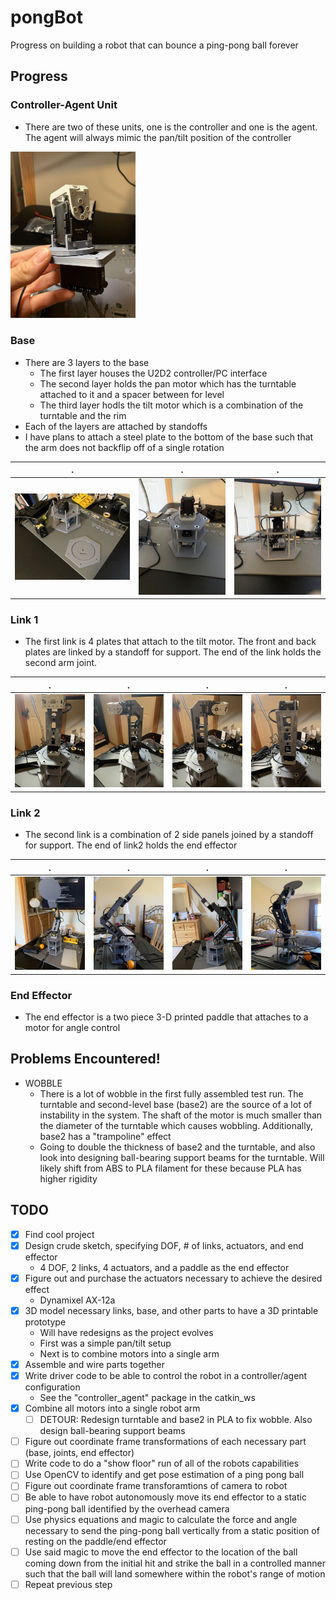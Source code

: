 # pongBot
Progress on building a robot that can bounce a ping-pong ball forever

## Progress

### Controller-Agent Unit
- There are two of these units, one is the controller and one is the agent. The agent will always mimic the pan/tilt position of the controller   
<img alt="controller_agent" src="./images/control_agent.jpg"  width="200" />

### Base
- There are 3 layers to the base
  - The first layer houses the U2D2 controller/PC interface
  - The second layer holds the pan motor which has the turntable attached to it and a spacer between for level
  - The third layer hodls the tilt motor which is a combination of the turntable and the rim
- Each of the layers are attached by standoffs
- I have plans to attach a steel plate to the bottom of the base such that the arm does not backflip off of a single rotation

. | . | .
:-:|:-:|:-:
![base deconstructed](./images/base_decon.jpg)|![base ortho view](./images/base_ortho.jpg)|![base side view](./images/base_side.jpg)

### Link 1
- The first link is 4 plates that attach to the tilt motor. The front and back plates are linked by a standoff for support. The end of the link holds the second arm joint.

.|.|.|.
:-:|:-:|:-:|:-:
![link1 front](./images/link1_front.jpg) | ![link side1](./images/link1_side1.jpg) | ![link_side2](./images/link1_side2.jpg) | ![link_back](./images/link1_back.jpg)

### Link 2
- The second link is a combination of 2 side panels joined by a standoff for support. The end of link2 holds the end effector

.|.|.|.
:-:|:-:|:-:|:-:
![link2 front](./images/link2_front.jpg) | ![link1 side1](./images/link2_side1.jpg) | ![link2_side2](./images/link2_side2.jpg) | ![link_back](./images/link2_back.jpg)

### End Effector
-  The end effector is a two piece 3-D printed paddle that attaches to a motor for angle control

## Problems Encountered!
- WOBBLE
  - There is a lot of wobble in the first fully assembled test run. The turntable and second-level base (base2) are the source of a lot of instability in the system. The shaft of the motor is much smaller than the diameter of the turntable which causes wobbling. Additionally, base2 has a "trampoline" effect
  - Going to double the thickness of base2 and the turntable, and also look into designing ball-bearing support beams for the turntable. Will likely shift from ABS to PLA filament for these because PLA has higher rigidity 

## TODO
- [x] Find cool project
- [x] Design crude sketch, specifying DOF, # of links, actuators, and end effector
  - 4 DOF, 2 links, 4 actuators, and a paddle as the end effector
- [x] Figure out and purchase the actuators necessary to achieve the desired effect
  - Dynamixel AX-12a
- [x] 3D model necessary links, base, and other parts to have a 3D printable prototype
  - Will have redesigns as the project evolves
  - First was a simple pan/tilt setup
  - Next is to combine motors into a single arm
- [x] Assemble and wire parts together
- [x] Write driver code to be able to control the robot in a controller/agent configuration
  -  See the "controller_agent" package in the catkin_ws
- [x] Combine all motors into a single robot arm
  - [ ] DETOUR: Redesign turntable and base2 in PLA to fix wobble. Also design ball-bearing support beams
- [ ] Figure out coordinate frame transformations of each necessary part (base, joints, end effector)
- [ ] Write code to do a "show floor" run of all of the robots capabilities
- [ ] Use OpenCV to identify and get pose estimation of a ping pong ball
- [ ] Figure out coordinate frame transforamtions of camera to robot
- [ ] Be able to have robot autonomously move its end effector to a static ping-pong ball identified by the overhead camera
- [ ] Use physics equations and magic to calculate the force and angle necessary to send the ping-pong ball vertically from a static position of resting on the paddle/end effector
- [ ] Use said magic to move the end effector to the location of the ball coming down from the initial hit and strike the ball in a controlled manner such that the ball will land somewhere within the robot's range of motion
- [ ] Repeat previous step 
